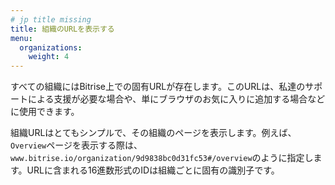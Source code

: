 ```yaml
---
# jp title missing
title: 組織のURLを表示する
menu:
  organizations:
    weight: 4
---
```

すべての組織にはBitrise上での固有URLが存在します。このURLは、私達のサポートによる支援が必要な場合や、単にブラウザのお気に入りに追加する場合などに使用できます。

組織URLはとてもシンプルで、その組織のページを表示します。例えば、`Overview`ページを表示する際は、`www.bitrise.io/organization/9d9838bc0d31fc53#/overview`のように指定します。URLに含まれる16進数形式のIDは組織ごとに固有の識別子です。
